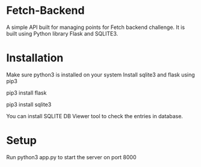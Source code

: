 # Fetch-Backend

A simple API built for managing points for Fetch backend challenge.
It is built using Python library Flask and SQLITE3.

# Installation

Make sure python3 is installed on your system
Install sqlite3 and flask using pip3

pip3 install flask

pip3 install sqlite3

You can install SQLITE DB Viewer tool to check the entries in database.

# Setup

Run python3 app.py to start the server on port 8000
